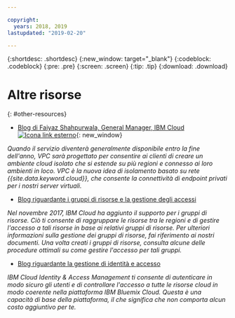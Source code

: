 ```yaml
---

copyright:
  years: 2018, 2019
lastupdated: "2019-02-20"

---
```


{:shortdesc: .shortdesc}
{:new_window: target="_blank"}
{:codeblock: .codeblock}
{:pre: .pre}
{:screen: .screen}
{:tip: .tip}
{:download: .download}

# Altre risorse
{: #other-resources}

* [Blog di Faiyaz Shahpurwala, General Manager, IBM Cloud ![Icona link esterno](../../icons/launch-glyph.svg "Icona link esterno")](https://www.ibm.com/blogs/cloud-computing/2018/06/10/ibm-expands-cloud-global-availability-zone/){: new_window}

_Quando il servizio diventerà generalmente disponibile entro la fine dell'anno, VPC sarà progettato per consentire ai clienti di creare un ambiente cloud isolato che si estende su più regioni e connesso ai loro ambienti in loco. VPC è la nuova idea di isolamento basato su rete {{site.data.keyword.cloud}}, che consente la connettività di endpoint privati per i nostri server virtuali._

* [Blog riguardante i gruppi di risorse e la gestione degli accessi](https://www.ibm.com/blogs/bluemix/2017/12/resource-groups-access-management/)

_Nel novembre 2017, IBM Cloud ha aggiunto il supporto per i gruppi di risorse. Ciò ti consente di raggruppare le risorse tra le regioni e di gestire l'accesso a tali risorse in base ai relativi gruppi di risorse.  Per ulteriori informazioni sulla gestione dei gruppi di risorse, fai riferimento ai nostri documenti. Una volta creati i gruppi di risorse, consulta alcune delle procedure ottimali su come gestire l'accesso per tali gruppi._

* [Blog riguardante la gestione di identità e accesso](https://www.ibm.com/blogs/bluemix/2017/05/introducing-identity-access-management/)

_IBM Cloud Identity & Access Management ti consente di autenticare in modo sicuro gli utenti e di controllare l'accesso a tutte le risorse cloud in modo coerente nella piattaforma IBM Bluemix Cloud. Questa è una capacità di base della piattaforma, il che significa che non comporta alcun costo aggiuntivo per te._
